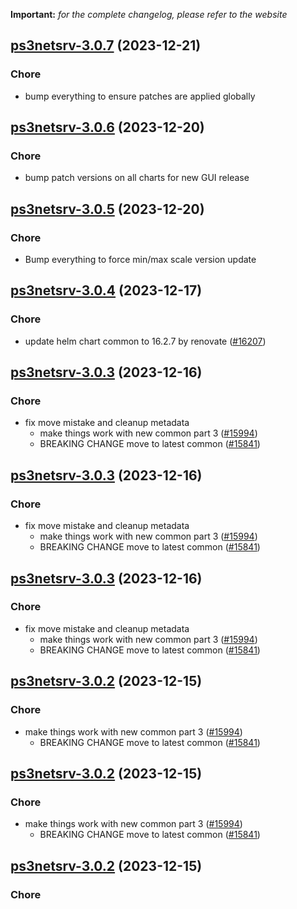 **Important:**
*for the complete changelog, please refer to the website*




## [ps3netsrv-3.0.7](https://github.com/truecharts/charts/compare/ps3netsrv-3.0.6...ps3netsrv-3.0.7) (2023-12-21)

### Chore

- bump everything to ensure patches are applied globally
  
  


## [ps3netsrv-3.0.6](https://github.com/truecharts/charts/compare/ps3netsrv-3.0.5...ps3netsrv-3.0.6) (2023-12-20)

### Chore

- bump patch versions on all charts for new GUI release
  
  


## [ps3netsrv-3.0.5](https://github.com/truecharts/charts/compare/ps3netsrv-3.0.4...ps3netsrv-3.0.5) (2023-12-20)

### Chore

- Bump everything to force min/max scale version update
  
  


## [ps3netsrv-3.0.4](https://github.com/truecharts/charts/compare/ps3netsrv-3.0.3...ps3netsrv-3.0.4) (2023-12-17)

### Chore

- update helm chart common to 16.2.7 by renovate ([#16207](https://github.com/truecharts/charts/issues/16207))
  
  


## [ps3netsrv-3.0.3](https://github.com/truecharts/charts/compare/ps3netsrv-2.0.12...ps3netsrv-3.0.3) (2023-12-16)

### Chore

- fix move mistake and cleanup metadata
  - make things work with new common part 3 ([#15994](https://github.com/truecharts/charts/issues/15994))
  - BREAKING CHANGE move to latest common ([#15841](https://github.com/truecharts/charts/issues/15841))
  
  


## [ps3netsrv-3.0.3](https://github.com/truecharts/charts/compare/ps3netsrv-2.0.12...ps3netsrv-3.0.3) (2023-12-16)

### Chore

- fix move mistake and cleanup metadata
  - make things work with new common part 3 ([#15994](https://github.com/truecharts/charts/issues/15994))
  - BREAKING CHANGE move to latest common ([#15841](https://github.com/truecharts/charts/issues/15841))
  
  


## [ps3netsrv-3.0.3](https://github.com/truecharts/charts/compare/ps3netsrv-2.0.12...ps3netsrv-3.0.3) (2023-12-16)

### Chore

- fix move mistake and cleanup metadata
  - make things work with new common part 3 ([#15994](https://github.com/truecharts/charts/issues/15994))
  - BREAKING CHANGE move to latest common ([#15841](https://github.com/truecharts/charts/issues/15841))
  
  


## [ps3netsrv-3.0.2](https://github.com/truecharts/charts/compare/ps3netsrv-2.0.12...ps3netsrv-3.0.2) (2023-12-15)

### Chore

- make things work with new common part 3 ([#15994](https://github.com/truecharts/charts/issues/15994))
  - BREAKING CHANGE move to latest common ([#15841](https://github.com/truecharts/charts/issues/15841))
  
  


## [ps3netsrv-3.0.2](https://github.com/truecharts/charts/compare/ps3netsrv-2.0.12...ps3netsrv-3.0.2) (2023-12-15)

### Chore

- make things work with new common part 3 ([#15994](https://github.com/truecharts/charts/issues/15994))
  - BREAKING CHANGE move to latest common ([#15841](https://github.com/truecharts/charts/issues/15841))
  
  


## [ps3netsrv-3.0.2](https://github.com/truecharts/charts/compare/ps3netsrv-2.0.12...ps3netsrv-3.0.2) (2023-12-15)

### Chore

